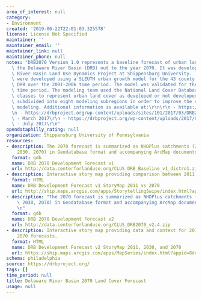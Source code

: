 ```yaml
---
area_of_interest: null
category:
- Environment
created: '2019-06-22T22:01:03.325578'
license: License Not Specified
maintainer: ''
maintainer_email: ''
maintainer_link: null
maintainer_phone: null
notes: "DRB2070 Version 1.0 represents a baseline forecast of urban land cover in\
  \ the Delaware River Basin (DRB) out to the year 2070. It was developed by the Delaware\
  \ River Basin Land Use Dynamics Project at Shippensburg University. The forecasts\
  \ were developed using a SLEUTH urban growth model for the 43 county region of the\
  \ DRB over the 2001-2006 time period. The model was validated for the 2006-2011\
  \ time period. The modeling team used the National Land Cover Database (NLCD) urban\
  \ classes to represent urban land cover as developed or not developed. The DRB was\
  \ subdivided into eight modeling subregions in order to improve the quality of the\
  \ modeling. Additional information is available at:\r\n\r\n - https://drbproject.org/drb2070-version-1/\r\
  \n - https://drbproject.org/wp-content/uploads/sites/101/2017/03/DRB2070_v1.pdf\
  \ - March 2017\r\n - https://drbproject.org/wp-content/uploads/2017/07/DRB2070_v2.pdf\
  \ - July 2017\r\n"
opendataphilly_rating: null
organization: Shippensburg University of Pennsylvania
resources:
- description: The 2070 forecast is summarized as NHDPlus catchments (2001, 2011,
    2030, 2070) in Geodatabase format and accompanying ArcMap documents (.mxd files).
  format: gdb
  name: DRB 2070 Development Forecast v1
  url: http://data.centerforlanduse.org/CLUS_DRB_Baseline_v1_distro1.zip
- description: Interactive story map providing comparison between 2011 and 2070
  format: HTML
  name: DRB Development Forecast v1 StoryMap 2011 vs 2070
  url: http://ship.maps.arcgis.com/apps/StorytellingSwipe/index.html?appid=a2a800b7065b4df39c5dd92f3639a16f
- description: "The 2070 forecast is summarized as NHDPlus catchments (2001, 2011,\
    \ 2030, 2070) in Geodatabase format and accompanying ArcMap documents (.mxd files).\r\
    \n"
  format: gdb
  name: DRB 2070 Development Forecast v2
  url: http://data.centerforlanduse.org/CLUS_DRB2070_v2.4.zip
- description: Interactive story map providing data and context for 2011, 2030, and
    2070 forecasts.
  format: HTML
  name: DRB Development Forecast v2 StoryMap 2011, 2030, and 2070
  url: https://ship.maps.arcgis.com/apps/MapSeries/index.html?appid=8dea935b1701406b9d8dfbd75031bbdb
schema: philadelphia
source: https://drbproject.org/
tags: []
time_period: null
title: Delaware River Basin 2070 Land Cover Forecast
usage: null
---
```

